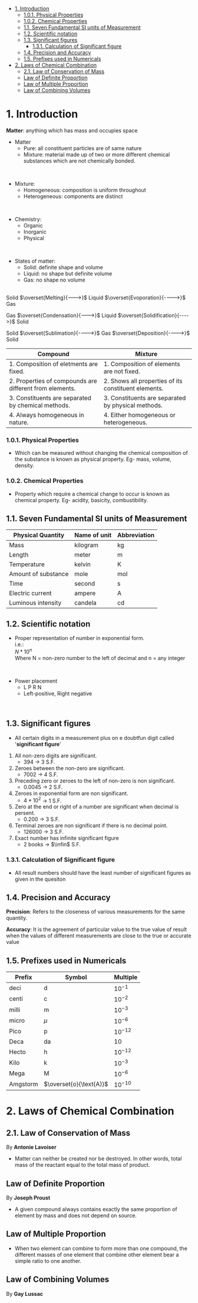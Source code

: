 - [1. Introduction](#1-introduction)
    - [1.0.1. Physical Properties](#101-physical-properties)
    - [1.0.2. Chemical Properties](#102-chemical-properties)
  - [1.1. Seven Fundamental SI units of Measurement](#11-seven-fundamental-si-units-of-measurement)
  - [1.2. Scientific notation](#12-scientific-notation)
  - [1.3. Significant figures](#13-significant-figures)
    - [1.3.1. Calculation of Significant figure](#131-calculation-of-significant-figure)
  - [1.4. Precision and Accuracy](#14-precision-and-accuracy)
  - [1.5. Prefixes used in Numericals](#15-prefixes-used-in-numericals)
- [2. Laws of Chemical Combination](#2-laws-of-chemical-combination)
  - [2.1. Law of Conservation of Mass](#21-law-of-conservation-of-mass)
  - [Law of Definite Proportion](#law-of-definite-proportion)
  - [Law of Multiple Proportion](#law-of-multiple-proportion)
  - [Law of Combining Volumes](#law-of-combining-volumes)

# 1. Introduction

**Matter**: anything which has mass and occupies space

- Matter
  - Pure: all constituent particles are of same nature
  - Mixture: material made up of two or more different chemical substances which are not chemically bonded.

<br>

- Mixture:
  - Homogeneous: composition is uniform throughout
  - Heterogeneous: components are distinct

<br>

- Chemistry:
  - Organic
  - Inorganic
  - Physical

<br>

- States of matter:
  - Solid: definite shape and volume
  - Liquid: no shape but definite volume
  - Gas: no shape no volume

<br>
Solid $\overset{Melting}{--->}$ Liquid $\overset{Evoporation}{---->}$ Gas

Gas $\overset{Condensation}{--->}$ Liquid $\overset{Solidification}{---->}$ Solid

Solid $\overset{Sublimation}{---->}$ Gas $\overset{Deposition}{---->}$ Solid

| Compound                                                | Mixture                                              |
| ------------------------------------------------------- | ---------------------------------------------------- |
| 1. Composition of eletments are fixed.                  | 1. Composition of elements are not fixed.            |
| 2. Properties of compounds are different from elements. | 2. Shows all properties of its constituent elements. |
| 3. Constituents are separated by chemical methods.      | 3. Constituents are separated by physical methods.   |
| 4. Always homogeneous in nature.                        | 4. Either homogeneous or heterogeneous.              |

### 1.0.1. Physical Properties

- Which can be measured without changing the chemical composition of the substance is known as physical property. Eg- mass, volume, density.

### 1.0.2. Chemical Properties

- Property which require a chemical change to occur is known as chemical property. Eg- acidity, basicity, combustibility.

## 1.1. Seven Fundamental SI units of Measurement

| Physical Quantity   | Name of unit | Abbreviation |
| ------------------- | ------------ | ------------ |
| Mass                | kilogram     | kg           |
| Length              | meter        | m            |
| Temperature         | kelvin       | K            |
| Amount of substance | mole         | mol          |
| Time                | second       | s            |
| Electric current    | ampere       | A            |
| Luminous intensity  | candela      | cd           |

## 1.2. Scientific notation

- Proper representation of number in exponential form.  
  i.e.:  
  $N * 10^n$  
  $\text{Where N = non-zero number to the left of decimal and n = any integer}$

<br>

- Power placement
  - L P R N
  - Left-positive, Right negative

<br>

## 1.3. Significant figures

- All certain digits in a measurement plus on e doubtfun digit called '**significant figure**'

1. All non-zero digits are significant.
   - 394 -> 3 S.F.
2. Zeroes between the non-zero are significant.
   - 7002 -> 4 S.F.
3. Preceding zero or zeroes to the left of non-zero is non significant.
   - 0.0045 -> 2 S.F.
4. Zeroes in exponential form are non significant.
   - $4 * 10^2$ -> 1 S.F.
5. Zero at the end or right of a number are significant when decimal is persent.
   - 0.200 -> 3 S.F.
6. Terminal zeroes are non significant if there is no decimal point.
   - 126000 -> 3 S.F.
7. Exact number has infinite significant figure
   - 2 books -> $\infin$ S.F.

### 1.3.1. Calculation of Significant figure

- All result numbers should have the least number of significant figures as given in the quesiton

## 1.4. Precision and Accuracy

**Precision**: Refers to the closeness of various measurements for the same quantity.

**Accuracy**: It is the agreement of particular value to the true value of result when the values of different measurements are close to the true or accurate value

## 1.5. Prefixes used in Numericals

| Prefix   | Symbol                  | Multiple   |
| -------- | ----------------------- | ---------- |
| deci     | d                       | $10^{-1}$  |
| centi    | c                       | $10^{-2}$  |
| milli    | m                       | $10^{-3}$  |
| micro    | $\mu$                   | $10^{-6}$  |
| Pico     | p                       | $10^{-12}$ |
| Deca     | da                      | $10$       |
| Hecto    | h                       | $10^{-12}$ |
| Kilo     | k                       | $10^{-3}$  |
| Mega     | M                       | $10^{-6}$  |
| Amgstorm | $\overset{o}{\text{A}}$ | $10^{-10}$ |


# 2. Laws of Chemical Combination 

## 2.1. Law of Conservation of Mass 

By **Antonie Lavoiser**

- Matter can neither be created nor be destroyed. In other words, total mass of the reactant equal to the total mass of product. 

## Law of Definite Proportion

By **Joseph Proust**

- A given compound always contains exactly the same proportion of element by mass and does not depend on source. 

## Law of Multiple Proportion

- When two element can combine to form more than one compound, the different masses of one element that combine other element bear a simple ratio to one another. 

## Law of Combining Volumes

By **Gay Lussac**



